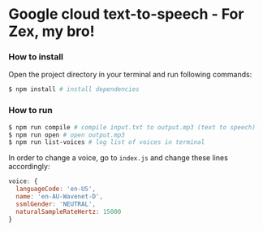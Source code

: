 # Google cloud text-to-speech - For Zex, my bro!

### How to install

Open the project directory in your terminal and run following commands:

```sh
$ npm install # install dependencies
```

### How to run

```sh
$ npm run compile # compile input.txt to output.mp3 (text to speech)
$ npm run open # open output.mp3
$ npm run list-voices # log list of voices in terminal
```

In order to change a voice, go to `index.js` and change these lines accordingly:

```js
voice: {
  languageCode: 'en-US',
  name: 'en-AU-Wavenet-D',
  ssmlGender: 'NEUTRAL',
  naturalSampleRateHertz: 15000
}
```
